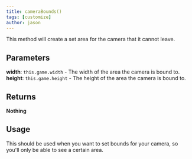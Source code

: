 ```yaml
---
title: cameraBounds()
tags: [customize]
author: jason
---
```

This method will create a set area for the camera that it cannot leave.
​
## Parameters
**width**: `this.game.width` - The width of the area the camera is bound to.
​
**height**:  `this.game.height` - The height of the area the camera is bound to.
## Returns
**Nothing**
## Usage
This should be used when you want to set bounds for your camera, so you'll only be able to see a certain area.
